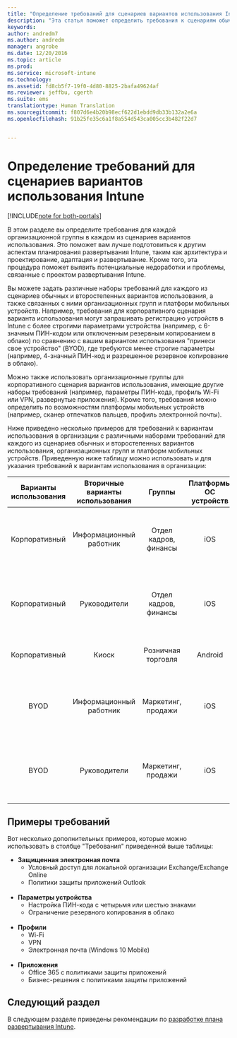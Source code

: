 ```yaml
---
title: "Определение требований для сценариев вариантов использования Intune | Документы Майкрософт"
description: "Эта статья поможет определить требования к сценариям обычных и второстепенных вариантов использования Intune для внедрения Microsoft Intune с использованием только облачной среды."
keywords: 
author: andredm7
ms.author: andredm
manager: angrobe
ms.date: 12/20/2016
ms.topic: article
ms.prod: 
ms.service: microsoft-intune
ms.technology: 
ms.assetid: fd8cb5f7-19f0-4d80-8825-2bafa49624af
ms.reviewer: jeffbu, cgerth
ms.suite: ems
translationtype: Human Translation
ms.sourcegitcommit: f807d6e4b20b98ecf622d1ebdd9db33b132a2e6a
ms.openlocfilehash: 91b25fe35c6a1f8a554d543ca005cc3b482f22d7


---
```


# <a name="determine-intune-use-case-scenario-requirements"></a>Определение требований для сценариев вариантов использования Intune

[!INCLUDE[note for both-portals](../includes/note-for-both-portals.md)]

В этом разделе вы определите требования для каждой организационной группы в каждом из сценариев вариантов использования. Это поможет вам лучше подготовиться к другим аспектам планирования развертывания Intune, таким как архитектура и проектирование, адаптация и развертывание. Кроме того, эта процедура поможет выявить потенциальные недоработки и проблемы, связанные с проектом развертывания Intune.

Вы можете задать различные наборы требований для каждого из сценариев обычных и второстепенных вариантов использования, а также связанных с ними организационных групп и платформ мобильных устройств. Например, требования для корпоративного сценария варианта использования могут запрашивать регистрацию устройств в Intune с более строгими параметрами устройства (например, с 6-значным ПИН-кодом или отключенным резервным копированием в облако) по сравнению с вашим вариантом использования "принеси свое устройство" (BYOD), где требуются менее строгие параметры (например, 4-значный ПИН-код и разрешенное резервное копирование в облако).

Можно также использовать организационные группы для корпоративного сценария вариантов использования, имеющие другие наборы требований (например, параметры ПИН-кода, профиль Wi-Fi или VPN, развернутые приложения). Кроме того, требования можно определить по возможностям платформы мобильных устройств (например, сканер отпечатков пальцев, профиль электронной почты).

Ниже приведено несколько примеров для требований к вариантам использования в организации с различными наборами требований для каждого из сценариев обычных и второстепенных вариантов использования, организационных групп и платформ мобильных устройств. Приведенную ниже таблицу можно использовать и для указания требований к вариантам использования в организации:

| **Варианты использования** | **Вторичные варианты использования** | **Группы** | **Платформы ОС устройств** | **Requirements** |
|:---:|:---:|:---:|:---:|:---:|
| Корпоративный | Информационный работник | Отдел кадров, финансы | iOS | Защита электронной почты, параметры устройства, профили, приложения |                                                          
| Корпоративный | Руководители | Отдел кадров, финансы | iOS | Защита электронной почты, параметры устройства, профили, приложения |                                                         
| Корпоративный | Киоск | Розничная торговля | Android | Параметры устройства, профили, приложения |
| BYOD | Информационный работник | Маркетинг, продажи | iOS | Защита электронной почты, параметры устройства, профили, приложения |                                                         
| BYOD | Руководители | Маркетинг, продажи | iOS | Защита электронной почты, параметры устройства, профили, приложения |

## <a name="examples-of-requirements"></a>Примеры требований

Вот несколько дополнительных примеров, которые можно использовать в столбце "Требования" приведенной выше таблицы:

- **Защищенная электронная почта**
    - Условный доступ для локальной организации Exchange/Exchange Online
    - Политики защиты приложений Outlook
<br></br>
- **Параметры устройства**
    - Настройка ПИН-кода с четырьмя или шестью знаками
    - Ограничение резервного копирования в облако
<br></br>
- **Профили**
    - Wi-Fi
    - VPN
    - Электронная почта (Windows 10 Mobile)
<br></br>
- **Приложения**
    - Office 365 с политиками защиты приложений
    - Бизнес-решения с политиками защиты приложений

## <a name="next-section"></a>Следующий раздел

В следующем разделе приведены рекомендации по [разработке плана развертывания Intune](section-4-develop-a-rollout-plan.md).



<!--HONumber=Dec16_HO5-->


